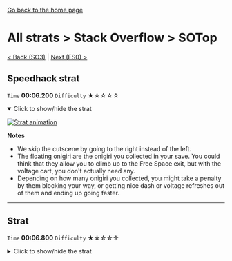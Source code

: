 [Go back to the home page](https://github.com/Doublevil/scbspeedrun)

# All strats > Stack Overflow > SOTop

[< Back (SO3)](https://github.com/Doublevil/scbspeedrun/blob/main/levels/all_lvl/SO/SO3.md) | [Next (FS0) >](https://github.com/Doublevil/scbspeedrun/blob/main/levels/all_lvl/FS/FS0.md)

## Speedhack strat

`Time` **00:06.200** `Difficulty` ★☆☆☆☆
<details open>
  <summary>Click to show/hide the strat</summary>

  [![Strat animation](https://github.com/Doublevil/scbspeedrun/blob/main/media/levels/SO/SOTop_S_Strat.webp)](https://github.com/Doublevil/scbspeedrun/blob/main/media/levels/SO/SOTop_S_Strat.mp4?raw=true)

  **Notes**
  - We skip the cutscene by going to the right instead of the left.
  - The floating onigiri are the onigiri you collected in your save. You could think that they allow you to climb up to the Free Space exit, but with the voltage cart, you don't actually need any.
  - Depending on how many onigiri you collected, you might take a penalty by them blocking your way, or getting nice dash or voltage refreshes out of them and ending up going faster.
</details>

---
## Strat

`Time` **00:06.800** `Difficulty` ★☆☆☆☆
<details>
  <summary>Click to show/hide the strat</summary>

  [![Strat animation](https://github.com/Doublevil/scbspeedrun/blob/main/media/levels/SO/SOTop_Strat.webp)](https://github.com/Doublevil/scbspeedrun/blob/main/media/levels/SO/SOTop_Strat.mp4?raw=true)

  **Notes**
  - We skip the cutscene by going to the right instead of the left.
  - The floating onigiri are the onigiri you collected in your save. You could think that they allow you to climb up to the Free Space exit, but with the voltage cart, you don't actually need any.
  - Depending on how many onigiri you collected, you might take a penalty by them blocking your way, or getting nice voltage refreshes out of them and ending up going faster.
</details>
